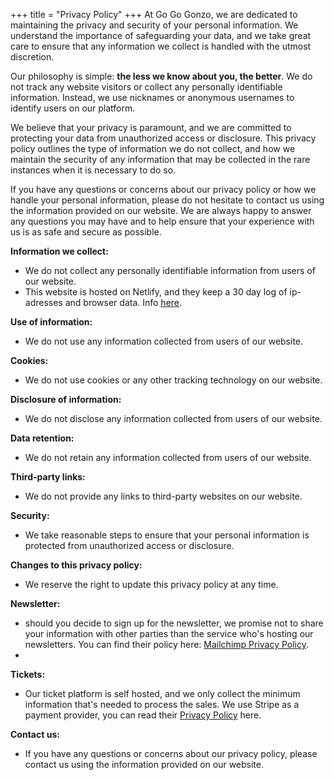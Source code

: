 +++
title = "Privacy Policy"
+++
At Go Go Gonzo, we are dedicated to maintaining the privacy and security of your personal information. We understand the importance of safeguarding your data, and we take great care to ensure that any information we collect is handled with the utmost discretion.

Our philosophy is simple: **the less we know about you, the better**. We do not track any website visitors or collect any personally identifiable information. Instead, we use nicknames or anonymous usernames to identify users on our platform.

We believe that your privacy is paramount, and we are committed to protecting your data from unauthorized access or disclosure. This privacy policy outlines the type of information we do not collect, and how we maintain the security of any information that may be collected in the rare instances when it is necessary to do so.

If you have any questions or concerns about our privacy policy or how we handle your personal information, please do not hesitate to contact us using the information provided on our website. We are always happy to answer any questions you may have and to help ensure that your experience with us is as safe and secure as possible.

**Information we collect:**
- We do not collect any personally identifiable information from users of our website.
- This website is hosted on Netlify, and they keep a 30 day log of ip-adresses and browser data. Info [here](https://www.netlify.com/privacy/).

**Use of information:**
- We do not use any information collected from users of our website.

**Cookies:**
- We do not use cookies or any other tracking technology on our website.

**Disclosure of information:**
- We do not disclose any information collected from users of our website.

**Data retention:**
- We do not retain any information collected from users of our website.

**Third-party links:**
- We do not provide any links to third-party websites on our website.

**Security:**
- We take reasonable steps to ensure that your personal information is protected from unauthorized access or disclosure.

**Changes to this privacy policy:**
- We reserve the right to update this privacy policy at any time.

**Newsletter:**
- should you decide to sign up for the newsletter, we promise not to share your information with other parties than the service who's hosting our newsletters. You can find their policy here: [Mailchimp Privacy Policy](https://mailchimp.com/legal/).
- 
**Tickets:**
- Our ticket platform is self hosted, and we only collect the minimum information that's needed to process the sales. We use Stripe as a payment provider, you can read their [Privacy Policy](https://stripe.com/nl-be/privacy) here.
 

**Contact us:**
- If you have any questions or concerns about our privacy policy, please contact us using the information provided on our website.